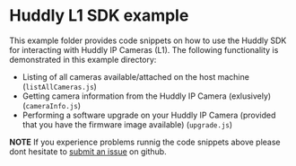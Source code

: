 # Huddly L1 SDK example

This example folder provides code snippets on how to use the Huddly SDK for interacting with Huddly IP Cameras (L1). The following functionality is demonstrated in this example directory:

- Listing of all cameras available/attached on the host machine (`listAllCameras.js`)
- Getting camera information from the Huddly IP Camera (exlusively) (`cameraInfo.js`)
- Performing a software upgrade on your Huddly IP Camera (provided that you have the firmware image available) (`upgrade.js`)

**NOTE** If you experience problems runnig the code snippets above please dont hesitate to [submit an issue](https://github.com/Huddly/sdk/issues) on github.
